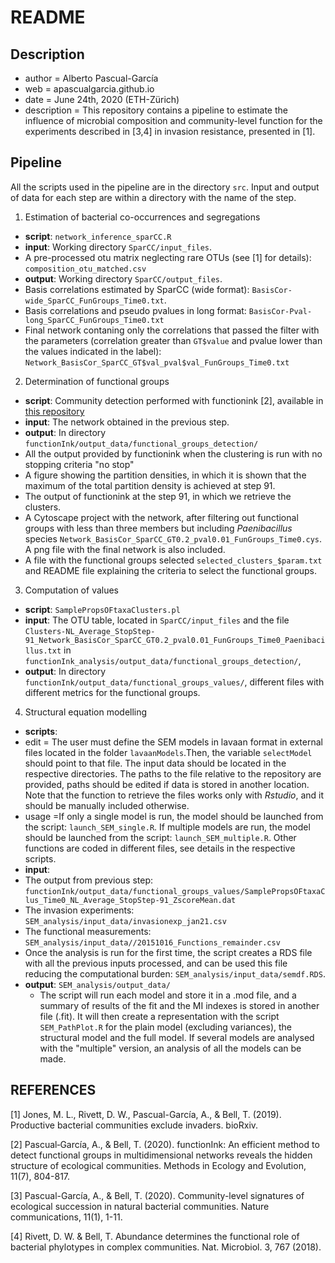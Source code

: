 README
=======


## Description

* author = Alberto Pascual-García
* web = apascualgarcia.github.io
* date = June 24th, 2020 (ETH-Zürich)
* description = This repository contains a pipeline to estimate the influence of microbial composition and community-level function for the experiments described in [3,4] in invasion resistance, presented in [1].


## Pipeline

All the scripts used in the pipeline are in the directory `src`. Input and output of data for each step are within a directory with the name of the step.

1. Estimation of bacterial co-occurrences and segregations

  * **script**: `network_inference_sparCC.R`
  * **input**: Working directory `SparCC/input_files`.
   * A pre-processed otu matrix neglecting rare OTUs (see [1] for details): `composition_otu_matched.csv`
  * **output**: Working directory `SparCC/output_files`.
   * Basis correlations estimated by SparCC (wide format): `BasisCor-wide_SparCC_FunGroups_Time0.txt`.
   * Basis correlations and pseudo pvalues in long format: `BasisCor-Pval-long_SparCC_FunGroups_Time0.txt`
   * Final network contaning only the correlations that passed the filter with the parameters (correlation greater than `GT$value` and pvalue lower than the values indicated in the label): `Network_BasisCor_SparCC_GT$val_pval$val_FunGroups_Time0.txt`

2. Determination of functional groups

  * **script**: Community detection performed with functionink [2], available in [this repository](https://github.com/apascualgarcia/functionInk)
  * **input**: The network obtained in the previous step.
  * **output**: In directory `functionInk/output_data/functional_groups_detection/`
   * All the output provided by functionink when the clustering is run with no stopping criteria "no stop"
   * A figure showing the partition densities, in which it is shown that the maximum of the total partition density is achieved at step 91. 
   * The output of functionink at the step 91, in which we retrieve the clusters. 
   * A Cytoscape project with the network, after filtering out functional groups with less than three members but including _Paenibacillus_ species `Network_BasisCor_SparCC_GT0.2_pval0.01_FunGroups_Time0.cys`. A png file with the final network is also included.
   * A file with the functional groups selected `selected_clusters_$param.txt` and README file explaining the criteria to select the functional groups.

3. Computation of values

  * **script**: `SamplePropsOFtaxaClusters.pl`
  * **input**: The OTU table, located in `SparCC/input_files` and the file `Clusters-NL_Average_StopStep-91_Network_BasisCor_SparCC_GT0.2_pval0.01_FunGroups_Time0_Paenibacillus.txt` in `functionInk_analysis/output_data/functional_groups_detection/`,
  * **output**: In directory `functionInk/output_data/functional_groups_values/`, different files with different metrics for the functional groups.

4. Structural equation modelling

  * **scripts**:
   * edit = The user must define the SEM models in lavaan format in external files located in the folder `lavaanModels`.Then, the variable `selectModel` should point to that file. The input data should be located in the respective directories. The paths to the file relative to the repository are provided, paths should be edited if data is stored in another location. Note that the function to retrieve the files works only with *Rstudio*, and it should be manually included otherwise.
   * usage =If only a single model is run, the model should be launched from the script: `launch_SEM_single.R`. If multiple models are run, the model should be launched from the script: `launch_SEM_multiple.R`. Other functions are coded in different files, see details in the respective scripts.
  * **input**: 
   * The output from previous step: `functionInk/output_data/functional_groups_values/SamplePropsOFtaxaClus_Time0_NL_Average_StopStep-91_ZscoreMean.dat`
   * The invasion experiments: `SEM_analysis/input_data/invasionexp_jan21.csv`
   * The functional measurements: `SEM_analysis/input_data//20151016_Functions_remainder.csv`
   * Once the analysis is run for the first time, the script creates a RDS file with all the previous inputs processed, and can be used this file reducing the computational burden: `SEM_analysis/input_data/semdf.RDS`.
  * **output**: `SEM_analysis/output_data/`
    * The script will run each model and store it in a .mod file, and a summary of results of the fit and the MI indexes is stored in another file (.fit). It will then create a representation with the script `SEM_PathPlot.R` for the plain model (excluding variances), the structural model and the full model. If several models are analysed with the "multiple" version, an analysis of all the models can be made.

## REFERENCES

[1] Jones, M. L., Rivett, D. W., Pascual-García, A., & Bell, T. (2019). Productive bacterial communities exclude invaders. bioRxiv.

[2] Pascual‐García, A., & Bell, T. (2020). functionInk: An efficient method to detect functional groups in multidimensional networks reveals the hidden structure of ecological communities. Methods in Ecology and Evolution, 11(7), 804-817.

[3] Pascual-García, A., & Bell, T. (2020). Community-level signatures of ecological succession in natural bacterial communities. Nature communications, 11(1), 1-11.

[4] Rivett, D. W. & Bell, T. Abundance determines the functional role of bacterial phylotypes in complex communities. Nat. Microbiol. 3, 767 (2018).


